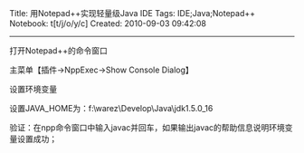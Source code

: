 Title: 用Notepad++实现轻量级Java IDE
Tags: IDE;Java;Notepad++
Notebook: t[t/j/o/y/c]
Created: 2010-09-03 09:42:08

------

打开Notepad++的命令窗口

 
主菜单【插件->NppExec->Show Console Dialog】

 
设置环境变量
 

设置JAVA_HOME为：f:\warez\Develop\Java\jdk1.5.0_16


验证：在npp命令窗口中输入javac并回车，如果输出javac的帮助信息说明环境变量设置成功；